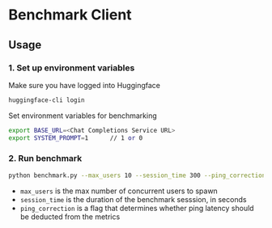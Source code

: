 # Benchmark Client

## Usage

### 1. Set up environment variables

Make sure you have logged into Huggingface

```bash
huggingface-cli login
```

Set environment variables for benchmarking

```bash
export BASE_URL=<Chat Completions Service URL>
export SYSTEM_PROMPT=1      // 1 or 0
```

### 2. Run benchmark

```bash
python benchmark.py --max_users 10 --session_time 300 --ping_correction
```


- `max_users` is the max number of concurrent users to spawn
- `session_time` is the duration of the benchmark sesssion, in seconds
- `ping_correction` is a flag that determines whether ping latency should be deducted from the metrics
